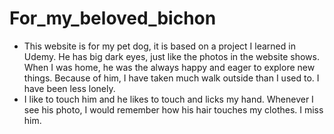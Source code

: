 # For_my_beloved_bichon
* This website is for my pet dog, it is based on a project I learned in Udemy. He has big dark eyes, just like the photos in the website shows. When I was home, he was the
always happy and eager to explore new things. Because of him, I have taken much walk outside than I used to. I have been less lonely.
* I like to touch him and he likes to touch and licks my hand. Whenever I see his photo, I would remember how his hair touches my clothes.
I miss him.
